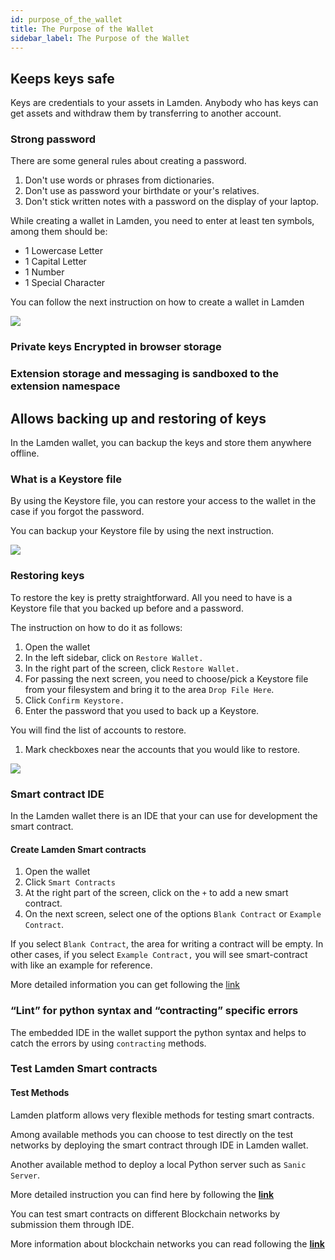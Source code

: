 ```yaml
---
id: purpose_of_the_wallet
title: The Purpose of the Wallet
sidebar_label: The Purpose of the Wallet
---
```



## Keeps keys safe
Keys are credentials to your assets in Lamden. Anybody who has keys can get assets and withdraw them by transferring to another account. 

### Strong password

There are some general rules about creating a password. 

1. Don't use words or phrases from dictionaries. 
2. Don't use as password your birthdate or your's relatives.
3. Don't stick written notes with a password on the display of your laptop.

While creating a wallet in Lamden, you need to enter at least ten symbols, among them should be:

* 1 Lowercase Letter
* 1 Capital Letter
* 1 Number
* 1 Special Character

You can follow the next instruction on how to create a wallet in Lamden

![](/img/wallet/creating_wallet.gif)

### Private keys Encrypted in browser storage

### Extension storage and messaging is sandboxed to the extension namespace

## Allows backing up and restoring of keys

In the Lamden wallet, you can backup the keys and store them anywhere offline. 

### What is a Keystore file
By using the Keystore file, you can restore your access to the wallet in the case if you forgot the password. 

You can backup your Keystore file by using the next instruction.

![](/img/wallet/backup_keystore.gif)

### Restoring keys

To restore the key is pretty straightforward. All you need to have is a Keystore file that you backed up before and a password. 

The instruction on how to do it as follows:

1. Open the wallet
2. In the left sidebar, click on `Restore Wallet.`
3. In the right part of the screen, click `Restore Wallet.`
4. For passing the next  screen, you need to choose/pick a Keystore file from your filesystem and bring it to the area `Drop File Here`.
5. Click `Confirm Keystore.`
6. Enter the password that you used to back up a Keystore.
   
You will find the list of accounts to restore. 

1. Mark checkboxes near the accounts that you would like to restore. 
   

![](/img/wallet/restore_wallet.gif)

###  Smart contract IDE
In the Lamden wallet there is an IDE that your can use for development the smart contract.

#### Create Lamden Smart contracts

1. Open the wallet 
2. Click `Smart Contracts`
3. At the right part of the screen, click on the `+` to add a new smart contract.
4. On the next screen, select one of the options `Blank Contract` or `Example Contract`. 

If you select  `Blank Contract`, the area for writing a contract will be empty.
In other cases, if you select `Example Contract,` you will see smart-contract with like an example for reference.

More detailed information you can get following the  [link](/docs/using_the_wallet#ide)

### “Lint” for python syntax and “contracting” specific errors
The embedded IDE in the wallet support the python syntax and helps to catch the errors by using `contracting` methods.

### Test Lamden Smart contracts
#### Test Methods
Lamden platform allows very flexible methods for testing smart contracts. 

Among available methods you can choose to test directly on the test networks by deploying the smart contract through IDE in Lamden wallet. 

Another available method to deploy a local Python server such as `Sanic Server`.

More detailed instruction you can find here by following the **[link](/docs/basics_smart_contracts.md)**

You can test smart contracts on different Blockchain networks by submission them through IDE.

More information about blockchain networks you can read following the **[link](/docs/using_the_wallet#types-of-networks-mainnet-testnet-mockchain)**





